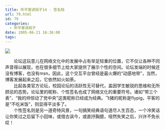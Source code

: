```yaml
---
title: 听平客讲段子14 - 签名档
url: 79.html
id: 79
categories:
  - 听平客讲段子
date: 2005-06-21 16:36:00
tags:
---
```


![](https://antiwave.tech/wp-content/uploads/2020/01/05-06-21.gif)

　　论坛这玩意儿在网络文化中的发展中占有举足轻重的位置，它不仅让各种不同声音得以展现，也在很多细节上给大家提供了展示个性的空间。论坛发端的时候还没有博客，也没有msn，因此，这个交互平台曾经是最火爆的“动感地带”，当然，博客发展起来之后，它依然如火如荼。  
　　比起各类官方论坛，校园论坛的活跃性无可替代，盖因学生敏锐的思维和无所顾忌的态势。论坛里的昵称、个性签名也成了网络文化的重要符号。诸如“带三个表”、“我的帅惊动了党中央”这类昵称已经成为经典。飞猪的昵称是flypig，平客的是“不吃米饭”，则显得平淡多了。  
　　个性签名则是另一道奇特风景，一句搞笑经典语句道尽人生百态，一个冷笑话让你笑过之后留下小回味，或借古讽今，或直抒胸臆，哑然失笑之后，兴许不免长叹！